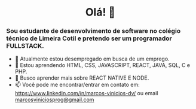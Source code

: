 <h1 align = "center">Olá! 👋</h1>

<h3>Sou estudante de desenvolvimento de software no colégio técnico de Limeira Cotil e pretendo ser um programador FULLSTACK.</h3>
  
- 🔭 Atualmente estou desempregado em busca de um emprego.
- 🌱 Estou aprendendo HTML, CSS, JAVASCRIPT, REACT, JAVA, SQL, C e PHP.
- 🤔 Busco aprender mais sobre REACT NATIVE E NODE.
- 📫 Você pode me encontrar/entrar em contato em: https://www.linkedin.com/in/marcos-vinicios-dv/ ou email marcosviniciosprog@gmail.com

